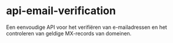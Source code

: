 # api-email-verification
Een eenvoudige API voor het verifiëren van e-mailadressen en het controleren van geldige MX-records van domeinen.
